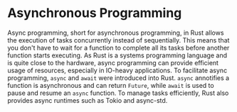 # Asynchronous Programming

Async programming, short for asynchronous programming, in Rust allows the execution of tasks concurrently instead of sequentially. This means that you don't have to wait for a function to complete all its tasks before another function starts executing. As Rust is a systems programming language and is quite close to the hardware, async programming can provide efficient usage of resources, especially in IO-heavy applications. To facilitate async programming, `async` and `await` were introduced into Rust. `async` annotifies a function is asynchronous and can return `Future`, while `await` is used to pause and resume an `async` function. To manage tasks efficiently, Rust also provides async runtimes such as Tokio and async-std.